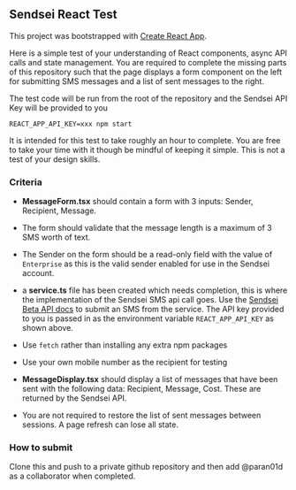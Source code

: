 ## Sendsei React Test

This project was bootstrapped with [Create React App](https://github.com/facebook/create-react-app).

Here is a simple test of your understanding of React components, async API calls and state management. You are required to complete the missing parts of this repository such that the page displays a form component on the left for submitting SMS messages and a list of sent messages to the right.

The test code will be run from the root of the repository and the Sendsei API Key will be provided to you

```
REACT_APP_API_KEY=xxx npm start
```

It is intended for this test to take roughly an hour to complete. You are free to take your time with it though be mindful of keeping it simple. This is not a test of your design skills.

### Criteria

- **MessageForm.tsx** should contain a form with 3 inputs: Sender, Recipient, Message.

- The form should validate that the message length is a maximum of 3 SMS worth of text.

- The Sender on the form should be a read-only field with the value of `Enterprise` as this is the valid sender enabled for use in the Sendsei account.

- a **service.ts** file has been created which needs completion, this is where the implementation of the Sendsei SMS api call goes. Use the [Sendsei Beta API docs](https://documenter.getpostman.com/view/10746805/Szzei1PZ#intro) to submit an SMS from the service. The API key provided to you is passed in as the environment variable `REACT_APP_API_KEY` as shown above.

- Use `fetch` rather than installing any extra npm packages

- Use your own mobile number as the recipient for testing

- **MessageDisplay.tsx** should display a list of messages that have been sent with the following data: Recipient, Message, Cost. These are returned by the Sendsei API.

- You are not required to restore the list of sent messages between sessions. A page refresh can lose all state.

### How to submit

Clone this and push to a private github repository and then add @paran01d as a collaborator when completed.
